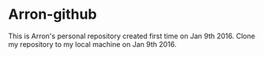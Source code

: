 # Arron-github
This is Arron's personal repository created first time on Jan 9th 2016.
Clone my repository to my local machine on Jan 9th 2016.
